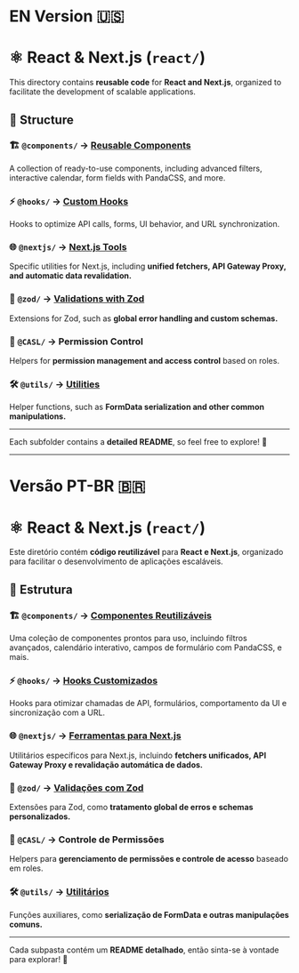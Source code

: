 # EN Version 🇺🇸

# ⚛️ React & Next.js (`react/`)

This directory contains **reusable code** for **React and Next.js**, organized to facilitate the development of scalable applications.

## 📌 Structure

### 🏗️ `@components/` → [Reusable Components](./@components/README.md)

A collection of ready-to-use components, including advanced filters, interactive calendar, form fields with PandaCSS, and more.

### ⚡ `@hooks/` → [Custom Hooks](./@hooks/README.md)

Hooks to optimize API calls, forms, UI behavior, and URL synchronization.

### 🌐 `@nextjs/` → [Next.js Tools](./@nextjs/README.md)

Specific utilities for Next.js, including **unified fetchers, API Gateway Proxy, and automatic data revalidation.**

### 📏 `@zod/` → [Validations with Zod](./@zod/README.md)

Extensions for Zod, such as **global error handling and custom schemas.**

### 🔐 `@CASL/` → Permission Control

Helpers for **permission management and access control** based on roles.

### 🛠️ `@utils/` → [Utilities](./@utils/README.md)

Helper functions, such as **FormData serialization and other common manipulations.**

---

Each subfolder contains a **detailed README**, so feel free to explore! 🚀

---

# Versão PT-BR 🇧🇷

# ⚛️ React & Next.js (`react/`)

Este diretório contém **código reutilizável** para **React e Next.js**, organizado para facilitar o desenvolvimento de aplicações escaláveis.

## 📌 Estrutura

### 🏗️ `@components/` → [Componentes Reutilizáveis](./@components/README.md)

Uma coleção de componentes prontos para uso, incluindo filtros avançados, calendário interativo, campos de formulário com PandaCSS, e mais.

### ⚡ `@hooks/` → [Hooks Customizados](./@hooks/README.md)

Hooks para otimizar chamadas de API, formulários, comportamento da UI e sincronização com a URL.

### 🌐 `@nextjs/` → [Ferramentas para Next.js](./@nextjs/README.md)

Utilitários específicos para Next.js, incluindo **fetchers unificados, API Gateway Proxy e revalidação automática de dados.**

### 📏 `@zod/` → [Validações com Zod](./@zod/README.md)

Extensões para Zod, como **tratamento global de erros e schemas personalizados.**

### 🔐 `@CASL/` → Controle de Permissões

Helpers para **gerenciamento de permissões e controle de acesso** baseado em roles.

### 🛠️ `@utils/` → [Utilitários](./@utils/README.md)

Funções auxiliares, como **serialização de FormData e outras manipulações comuns.**

---

Cada subpasta contém um **README detalhado**, então sinta-se à vontade para explorar! 🚀
